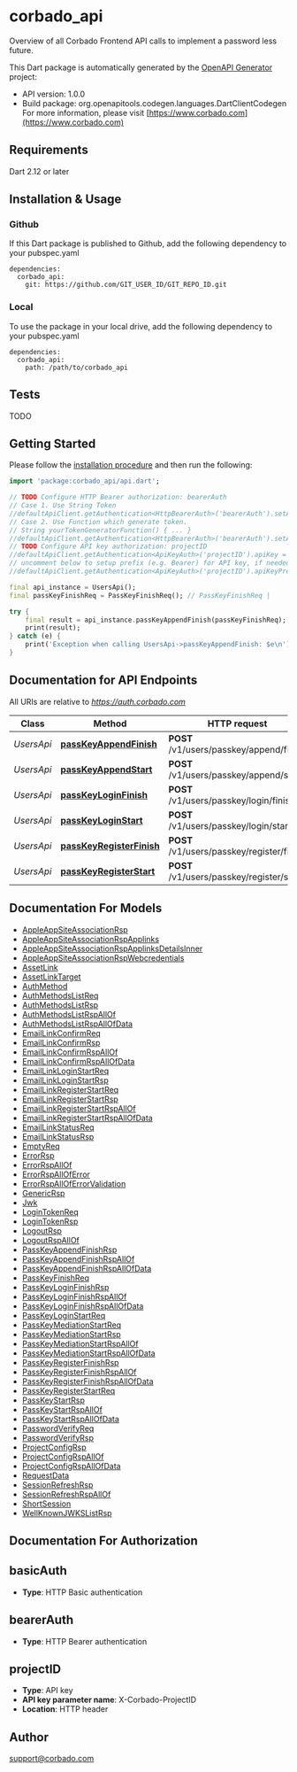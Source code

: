 # corbado_api
Overview of all Corbado Frontend API calls to implement a password less future.

This Dart package is automatically generated by the [OpenAPI Generator](https://openapi-generator.tech) project:

- API version: 1.0.0
- Build package: org.openapitools.codegen.languages.DartClientCodegen
For more information, please visit [https://www.corbado.com](https://www.corbado.com)

## Requirements

Dart 2.12 or later

## Installation & Usage

### Github
If this Dart package is published to Github, add the following dependency to your pubspec.yaml
```
dependencies:
  corbado_api:
    git: https://github.com/GIT_USER_ID/GIT_REPO_ID.git
```

### Local
To use the package in your local drive, add the following dependency to your pubspec.yaml
```
dependencies:
  corbado_api:
    path: /path/to/corbado_api
```

## Tests

TODO

## Getting Started

Please follow the [installation procedure](#installation--usage) and then run the following:

```dart
import 'package:corbado_api/api.dart';

// TODO Configure HTTP Bearer authorization: bearerAuth
// Case 1. Use String Token
//defaultApiClient.getAuthentication<HttpBearerAuth>('bearerAuth').setAccessToken('YOUR_ACCESS_TOKEN');
// Case 2. Use Function which generate token.
// String yourTokenGeneratorFunction() { ... }
//defaultApiClient.getAuthentication<HttpBearerAuth>('bearerAuth').setAccessToken(yourTokenGeneratorFunction);
// TODO Configure API key authorization: projectID
//defaultApiClient.getAuthentication<ApiKeyAuth>('projectID').apiKey = 'YOUR_API_KEY';
// uncomment below to setup prefix (e.g. Bearer) for API key, if needed
//defaultApiClient.getAuthentication<ApiKeyAuth>('projectID').apiKeyPrefix = 'Bearer';

final api_instance = UsersApi();
final passKeyFinishReq = PassKeyFinishReq(); // PassKeyFinishReq | 

try {
    final result = api_instance.passKeyAppendFinish(passKeyFinishReq);
    print(result);
} catch (e) {
    print('Exception when calling UsersApi->passKeyAppendFinish: $e\n');
}

```

## Documentation for API Endpoints

All URIs are relative to *https://auth.corbado.com*

Class | Method | HTTP request | Description
------------ | ------------- | ------------- | -------------
*UsersApi* | [**passKeyAppendFinish**](doc//UsersApi.md#passkeyappendfinish) | **POST** /v1/users/passkey/append/finish | 
*UsersApi* | [**passKeyAppendStart**](doc//UsersApi.md#passkeyappendstart) | **POST** /v1/users/passkey/append/start | 
*UsersApi* | [**passKeyLoginFinish**](doc//UsersApi.md#passkeyloginfinish) | **POST** /v1/users/passkey/login/finish | 
*UsersApi* | [**passKeyLoginStart**](doc//UsersApi.md#passkeyloginstart) | **POST** /v1/users/passkey/login/start | 
*UsersApi* | [**passKeyRegisterFinish**](doc//UsersApi.md#passkeyregisterfinish) | **POST** /v1/users/passkey/register/finish | 
*UsersApi* | [**passKeyRegisterStart**](doc//UsersApi.md#passkeyregisterstart) | **POST** /v1/users/passkey/register/start | 


## Documentation For Models

 - [AppleAppSiteAssociationRsp](doc//AppleAppSiteAssociationRsp.md)
 - [AppleAppSiteAssociationRspApplinks](doc//AppleAppSiteAssociationRspApplinks.md)
 - [AppleAppSiteAssociationRspApplinksDetailsInner](doc//AppleAppSiteAssociationRspApplinksDetailsInner.md)
 - [AppleAppSiteAssociationRspWebcredentials](doc//AppleAppSiteAssociationRspWebcredentials.md)
 - [AssetLink](doc//AssetLink.md)
 - [AssetLinkTarget](doc//AssetLinkTarget.md)
 - [AuthMethod](doc//AuthMethod.md)
 - [AuthMethodsListReq](doc//AuthMethodsListReq.md)
 - [AuthMethodsListRsp](doc//AuthMethodsListRsp.md)
 - [AuthMethodsListRspAllOf](doc//AuthMethodsListRspAllOf.md)
 - [AuthMethodsListRspAllOfData](doc//AuthMethodsListRspAllOfData.md)
 - [EmailLinkConfirmReq](doc//EmailLinkConfirmReq.md)
 - [EmailLinkConfirmRsp](doc//EmailLinkConfirmRsp.md)
 - [EmailLinkConfirmRspAllOf](doc//EmailLinkConfirmRspAllOf.md)
 - [EmailLinkConfirmRspAllOfData](doc//EmailLinkConfirmRspAllOfData.md)
 - [EmailLinkLoginStartReq](doc//EmailLinkLoginStartReq.md)
 - [EmailLinkLoginStartRsp](doc//EmailLinkLoginStartRsp.md)
 - [EmailLinkRegisterStartReq](doc//EmailLinkRegisterStartReq.md)
 - [EmailLinkRegisterStartRsp](doc//EmailLinkRegisterStartRsp.md)
 - [EmailLinkRegisterStartRspAllOf](doc//EmailLinkRegisterStartRspAllOf.md)
 - [EmailLinkRegisterStartRspAllOfData](doc//EmailLinkRegisterStartRspAllOfData.md)
 - [EmailLinkStatusReq](doc//EmailLinkStatusReq.md)
 - [EmailLinkStatusRsp](doc//EmailLinkStatusRsp.md)
 - [EmptyReq](doc//EmptyReq.md)
 - [ErrorRsp](doc//ErrorRsp.md)
 - [ErrorRspAllOf](doc//ErrorRspAllOf.md)
 - [ErrorRspAllOfError](doc//ErrorRspAllOfError.md)
 - [ErrorRspAllOfErrorValidation](doc//ErrorRspAllOfErrorValidation.md)
 - [GenericRsp](doc//GenericRsp.md)
 - [Jwk](doc//Jwk.md)
 - [LoginTokenReq](doc//LoginTokenReq.md)
 - [LoginTokenRsp](doc//LoginTokenRsp.md)
 - [LogoutRsp](doc//LogoutRsp.md)
 - [LogoutRspAllOf](doc//LogoutRspAllOf.md)
 - [PassKeyAppendFinishRsp](doc//PassKeyAppendFinishRsp.md)
 - [PassKeyAppendFinishRspAllOf](doc//PassKeyAppendFinishRspAllOf.md)
 - [PassKeyAppendFinishRspAllOfData](doc//PassKeyAppendFinishRspAllOfData.md)
 - [PassKeyFinishReq](doc//PassKeyFinishReq.md)
 - [PassKeyLoginFinishRsp](doc//PassKeyLoginFinishRsp.md)
 - [PassKeyLoginFinishRspAllOf](doc//PassKeyLoginFinishRspAllOf.md)
 - [PassKeyLoginFinishRspAllOfData](doc//PassKeyLoginFinishRspAllOfData.md)
 - [PassKeyLoginStartReq](doc//PassKeyLoginStartReq.md)
 - [PassKeyMediationStartReq](doc//PassKeyMediationStartReq.md)
 - [PassKeyMediationStartRsp](doc//PassKeyMediationStartRsp.md)
 - [PassKeyMediationStartRspAllOf](doc//PassKeyMediationStartRspAllOf.md)
 - [PassKeyMediationStartRspAllOfData](doc//PassKeyMediationStartRspAllOfData.md)
 - [PassKeyRegisterFinishRsp](doc//PassKeyRegisterFinishRsp.md)
 - [PassKeyRegisterFinishRspAllOf](doc//PassKeyRegisterFinishRspAllOf.md)
 - [PassKeyRegisterFinishRspAllOfData](doc//PassKeyRegisterFinishRspAllOfData.md)
 - [PassKeyRegisterStartReq](doc//PassKeyRegisterStartReq.md)
 - [PassKeyStartRsp](doc//PassKeyStartRsp.md)
 - [PassKeyStartRspAllOf](doc//PassKeyStartRspAllOf.md)
 - [PassKeyStartRspAllOfData](doc//PassKeyStartRspAllOfData.md)
 - [PasswordVerifyReq](doc//PasswordVerifyReq.md)
 - [PasswordVerifyRsp](doc//PasswordVerifyRsp.md)
 - [ProjectConfigRsp](doc//ProjectConfigRsp.md)
 - [ProjectConfigRspAllOf](doc//ProjectConfigRspAllOf.md)
 - [ProjectConfigRspAllOfData](doc//ProjectConfigRspAllOfData.md)
 - [RequestData](doc//RequestData.md)
 - [SessionRefreshRsp](doc//SessionRefreshRsp.md)
 - [SessionRefreshRspAllOf](doc//SessionRefreshRspAllOf.md)
 - [ShortSession](doc//ShortSession.md)
 - [WellKnownJWKSListRsp](doc//WellKnownJWKSListRsp.md)


## Documentation For Authorization


## basicAuth

- **Type**: HTTP Basic authentication

## bearerAuth

- **Type**: HTTP Bearer authentication

## projectID

- **Type**: API key
- **API key parameter name**: X-Corbado-ProjectID
- **Location**: HTTP header


## Author

support@corbado.com

